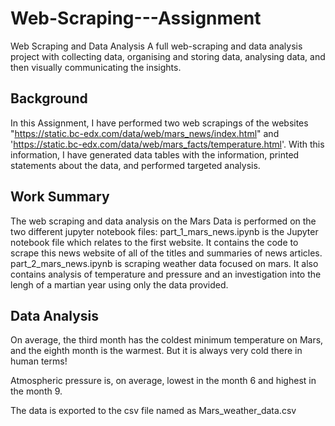 # Web-Scraping---Assignment
Web Scraping and Data Analysis
A full web-scraping and data analysis project with collecting data, organising and storing data, analysing data, and then visually communicating the insights.

## Background
In this Assignment, I have performed two web scrapings of the websites "https://static.bc-edx.com/data/web/mars_news/index.html" and 'https://static.bc-edx.com/data/web/mars_facts/temperature.html'. With this information, I have generated data tables with the information, printed statements about the data, and performed targeted analysis.

## Work Summary
The web scraping and data analysis on the Mars Data is performed on the two different jupyter notebook files:
part_1_mars_news.ipynb is the Jupyter notebook file which relates to the first website. It contains the code to scrape this news website of all of the titles and summaries of news articles.
part_2_mars_news.ipynb is scraping weather data focused on mars. It also contains analysis of temperature and pressure and an investigation into the lengh of a martian year using only the data provided.

## Data Analysis
On average, the third month has the coldest minimum temperature on Mars, and the eighth month is the warmest. But it is always very cold there in human terms!

Atmospheric pressure is, on average, lowest in the  month  6 and highest in the month 9.

The data is exported to the csv file named as Mars_weather_data.csv
